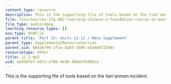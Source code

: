 ```yaml
---
content_type: resource
description: This is the supporting file of tools based on the tian'anmen incident.
file: /courses/res-21g-003-learning-chinese-a-foundation-course-in-mandarin-spring-2011/ebd307e7b815ef009ed84d0a5f6d89ca_12.3.mp3
file_type: audio/mpeg
learning_resource_types: []
ocw_type: OCWFile
parent_title: 'Part IV: Units 11-12 / Menu Supplement'
parent_type: SupplementalResourceSection
parent_uid: 684a679b-2f1e-da85-3506-eba9dbf2544c
resourcetype: Other
title: 12.3.mp3
uid: ebd307e7-b815-ef00-9ed8-4d0a5f6d89ca
---
```

This is the supporting file of tools based on the tian'anmen incident.

